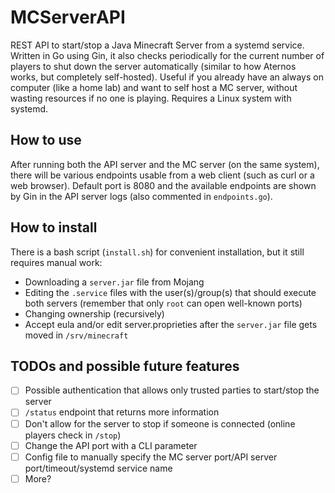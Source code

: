 # MCServerAPI
REST API to start/stop a Java Minecraft Server from a systemd service. Written in Go using Gin, it also checks periodically for the current number of players to shut down the server automatically (similar to how Aternos works, but completely self-hosted). Useful if you already have an always on computer (like a home lab) and want to self host a MC server, without wasting resources if no one is playing.
Requires a Linux system with systemd.

## How to use
After running both the API server and the MC server (on the same system), there will be various endpoints usable from a web client (such as curl or a web browser). Default port is 8080 and the available endpoints are shown by Gin in the API server logs (also commented in `endpoints.go`).

## How to install
There is a bash script (`install.sh`) for convenient installation, but it still requires manual work:
- Downloading a `server.jar` file from Mojang
- Editing the `.service` files with the user(s)/group(s) that should execute both servers (remember that only `root` can open well-known ports)
- Changing ownership (recursively)
- Accept eula and/or edit server.proprieties after the `server.jar` file gets moved in `/srv/minecraft`

## TODOs and possible future features
- [ ] Possible authentication that allows only trusted parties to start/stop the server
- [ ] `/status` endpoint that returns more information
- [ ] Don't allow for the server to stop if someone is connected (online players check in `/stop`)
- [ ] Change the API port with a CLI parameter
- [ ] Config file to manually specify the MC server port/API server port/timeout/systemd service name
- [ ] More?

